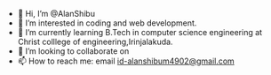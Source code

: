 - 👋 Hi, I’m @AlanShibu
- 👀 I’m interested in coding and web development.
- 🌱 I’m currently learning B.Tech in computer science engineering at Christ colllege of engineering,Irinjalakuda.
- 💞️ I’m looking to collaborate on 
- 📫 How to reach me: email id-alanshibum4902@gmail.com

<!---
AlanShibu/AlanShibu is a ✨ special ✨ repository because its `README.md` (this file) appears on your GitHub profile.
You can click the Preview link to take a look at your changes.
--->
